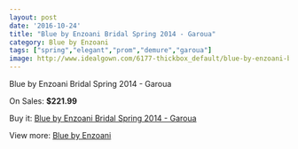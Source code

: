 ```yaml
---
layout: post
date: '2016-10-24'
title: "Blue by Enzoani Bridal Spring 2014 - Garoua"
category: Blue by Enzoani
tags: ["spring","elegant","prom","demure","garoua"]
image: http://www.idealgown.com/6177-thickbox_default/blue-by-enzoani-bridal-spring-2014-garoua.jpg
---
```

Blue by Enzoani Bridal Spring 2014 - Garoua

On Sales: **$221.99**
<a href="https://www.idealgown.com/en/blue-by-enzoani/2696-blue-by-enzoani-bridal-spring-2014-garoua.html"><amp-img layout="responsive" width="600" height="600" src="//www.idealgown.com/6177-thickbox_default/blue-by-enzoani-bridal-spring-2014-garoua.jpg" alt="Blue by Enzoani Bridal Spring 2014 - Garoua 0" /></a>
<a href="https://www.idealgown.com/en/blue-by-enzoani/2696-blue-by-enzoani-bridal-spring-2014-garoua.html"><amp-img layout="responsive" width="600" height="600" src="//www.idealgown.com/6176-thickbox_default/blue-by-enzoani-bridal-spring-2014-garoua.jpg" alt="Blue by Enzoani Bridal Spring 2014 - Garoua 1" /></a>

Buy it: [Blue by Enzoani Bridal Spring 2014 - Garoua](https://www.idealgown.com/en/blue-by-enzoani/2696-blue-by-enzoani-bridal-spring-2014-garoua.html "Blue by Enzoani Bridal Spring 2014 - Garoua")

View more: [Blue by Enzoani](https://www.idealgown.com/en/33-blue-by-enzoani "Blue by Enzoani")